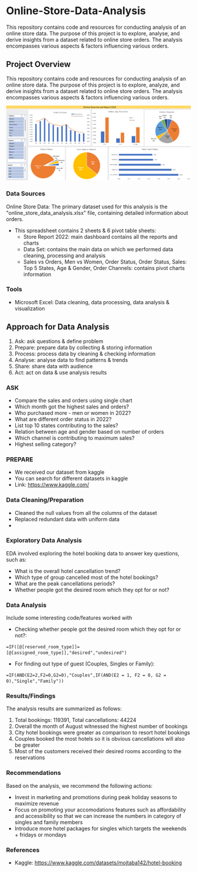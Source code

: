 # Online-Store-Data-Analysis
This repository contains code and resources for conducting analysis of an online store data. The purpose of this project is to explore, analyse, and derive insights from a dataset related to online store orders. The analysis encompasses various aspects &amp; factors influencing various orders.

## Project Overview

This repository contains code and resources for conducting analysis of an online store data. The purpose of this project is to explore, analyze, and derive insights from a dataset related to online store orders. The analysis encompasses various aspects &amp; factors influencing various orders.

![Dashboard](online_store_report_screenshot.png)

###  Data Sources

Online Store Data: The primary dataset used for this analysis is the "online_store_data_analysis.xlsx" file, containing detailed information about orders.

  - This spreadsheet contains 2 sheets & 6 pivot table sheets:
    - Store Report 2022: main dashboard contains all the reports and charts
    - Data Set: contains the main data on which we performed data cleaning, processing and analysis
    - Sales vs Orders, Men vs Women, Order Status, Order Status, Sales: Top 5 States, Age & Gender, Order Channels: contains pivot charts information

### Tools

- Microsoft Excel: Data cleaning, data processing, data analysis & visualization

## Approach for Data Analysis
1. Ask: ask questions & define problem
2. Prepare: prepare data by collecting & storing information
3. Process: process data by cleaning & checking information
4. Analyse: analyse data to find patterns & trends
5. Share: share data with audience
6. Act: act on data & use analysis results

### ASK
- Compare the sales and orders using single chart
- Which month got the highest sales and orders?
- Who purchased more - men or women in 2022?
- What are different order status in 2022?
- List top 10 states contributing to the sales?
- Relation between age and gender based on number of orders
- Which channel is contributing to maximum sales?
- Highest selling category?

### PREPARE
- We received our dataset from kaggle
- You can search for different datasets in kaggle
- Link: https://www.kaggle.com/

### Data Cleaning/Preparation

- Cleaned the null values from all the columns of the dataset
- Replaced redundant data with uniform data
- 

### Exploratory Data Analysis

EDA involved exploring the hotel booking data to answer key questions, such as:
- What is the overall hotel cancellation trend?
- Which type of group cancelled most of the hotel bookings?
- What are the peak cancellations periods?
- Whether people got the desired room which they opt for or not?

### Data Analysis

Include some interesting code/features worked with

- Checking whether people got the desired room which they opt for or not?:
```
=IF([@[reserved_room_type]]=[@[assigned_room_type]],"desired","undesired")
```

- For finding out type of guest (Couples, Singles or Family):
```
=IF(AND(E2=2,F2=0,G2=0),"Couples",IF(AND(E2 = 1, F2 = 0, G2 = 0),"Single","Family"))
```

### Results/Findings

The analysis results are summarized as follows:
1. Total bookings: 119391, Total cancellations: 44224
2. Overall the month of August witnessed the highest number of bookings
3. City hotel bookings were greater as comparison to resort hotel bookings
4. Couples booked the most hotels so it is obvious cancellations will also be greater
5. Most of the customers received their desired rooms according to the reservations

### Recommendations

Based on the analysis, we recommend the following actions:
- Invest in marketing and promotions during peak holiday seasons to maximize revenue
- Focus on promoting your accomodations features such as affordability and accessibility so that we can increase the numbers in category of singles and family members
- Introduce more hotel packages for singles which targets the weekends + fridays or mondays 

### References
- Kaggle: https://www.kaggle.com/datasets/mojtaba142/hotel-booking
